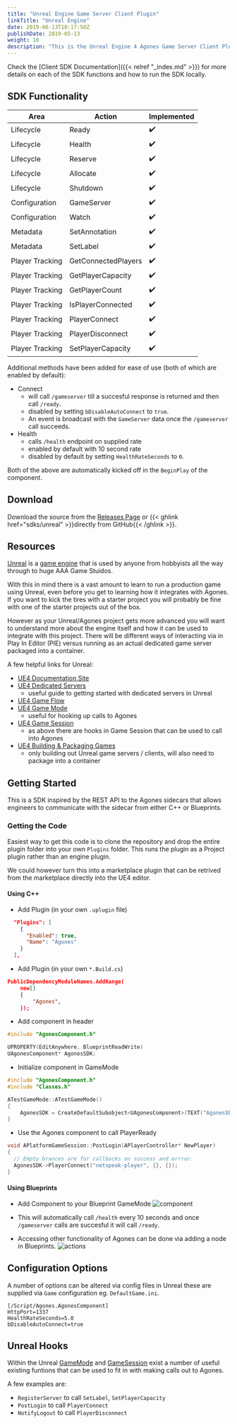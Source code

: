```yaml
---
title: "Unreal Engine Game Server Client Plugin"
linkTitle: "Unreal Engine"
date: 2019-06-13T10:17:50Z
publishDate: 2019-05-13
weight: 10
description: "This is the Unreal Engine 4 Agones Game Server Client Plugin. "
---
```


Check the [Client SDK Documentation]({{< relref "_index.md" >}}) for more details on each of the SDK functions and how to run the SDK locally.

## SDK Functionality

| Area                 | Action                   | Implemented                   |
|----------------------|--------------------------|-------------------------------|
| Lifecycle            | Ready                    | ✔️                            |
| Lifecycle            | Health                   | ✔️                            |
| Lifecycle            | Reserve                  | ✔️                            |
| Lifecycle            | Allocate                 | ✔️                            |
| Lifecycle            | Shutdown                 | ✔️                            |
| Configuration        | GameServer               | ✔️                            |
| Configuration        | Watch                    | ✔️                            |
| Metadata             | SetAnnotation            | ✔️                            |
| Metadata             | SetLabel                 | ✔️                            |
| Player Tracking      | GetConnectedPlayers      | ✔️                            |
| Player Tracking      | GetPlayerCapacity        | ✔️                            |
| Player Tracking      | GetPlayerCount           | ✔️                            |
| Player Tracking      | IsPlayerConnected        | ✔️                            |
| Player Tracking      | PlayerConnect            | ✔️                            |
| Player Tracking      | PlayerDisconnect         | ✔️                            |
| Player Tracking      | SetPlayerCapacity        | ✔️                            |

Additional methods have been added for ease of use (both of which are enabled by default):

- Connect
  - will call `/gameserver` till a succesful response is returned and then call `/ready`.
  - disabled by setting `bDisableAutoConnect` to `true`.
  - An event is broadcast with the `GameServer` data once the `/gameserver` call succeeds.
- Health
  - calls `/health` endpoint on supplied rate
  - enabled by default with 10 second rate
  - disabled by default by setting `HealthRateSeconds` to `0`.

Both of the above are automatically kicked off in the `BeginPlay` of the component.

## Download

Download the source from the [Releases Page](https://github.com/googleforgames/agones/releases)
or {{< ghlink href="sdks/unreal" >}}directly from GitHub{{< /ghlink >}}.

## Resources

[Unreal](https://www.unrealengine.com/) is a [game engine](https://en.wikipedia.org/wiki/Game_engine) that is used by anyone from hobbyists all the way through to huge AAA Game Stuidos.

With this in mind there is a vast amount to learn to run a production game using Unreal, even before you get to learning how it integrates with Agones. If you want to kick the tires with a starter project you will probably be fine with one of the starter projects out of the box.

However as your Unreal/Agones project gets more advanced you will want to understand more about the engine itself and how it can be used to integrate with this project. There will be different ways of interacting via in Play In Editor (PIE) versus running as an actual dedicated game server packaged into a container.

A few helpful links for Unreal:

- [UE4 Documentation Site](https://docs.unrealengine.com/en-US/index.html)
- [UE4 Dedicated Servers](https://docs.unrealengine.com/en-US/Gameplay/Networking/HowTo/DedicatedServers/index.html)
  - useful guide to getting started with dedicated servers in Unreal
- [UE4 Game Flow](https://docs.unrealengine.com/en-US/Gameplay/Framework/GameFlow/index.html)
- [UE4 Game Mode](https://docs.unrealengine.com/en-US/API/Runtime/Engine/GameFramework/AGameMode/index.html)
  - useful for hooking up calls to Agones
- [UE4 Game Session](https://docs.unrealengine.com/en-US/API/Runtime/Engine/GameFramework/AGameSession/index.html)
  - as above there are hooks in Game Session that can be used to call into Agones
- [UE4 Building & Packaging Games](https://docs.unrealengine.com/en-US/Engine/Deployment/BuildOperations/index.html)
  - only building out Unreal game servers / clients, will also need to package into a container

## Getting Started

This is a SDK inspired by the REST API to the Agones sidecars that allows engineers to communicate with the sidecar from either C++ or Blueprints.

### Getting the Code

Easiest way to get this code is to clone the repository and drop the entire plugin folder into your own `Plugins` folder. This runs the plugin as a Project plugin rather than an engine plugin.

We could however turn this into a marketplace plugin that can be retrived from the marketplace directly into the UE4 editor.

#### Using C++
- Add Plugin (in your own `.uplugin` file)
```json
  "Plugins": [
    {
      "Enabled": true,
      "Name": "Agones"
    }
  ],
```
- Add Plugin (in your own `*.Build.cs`)
```json
PublicDependencyModuleNames.AddRange(
    new[]
    {
        "Agones",
    });
```
- Add component in header
```c++
#include "AgonesComponent.h"

UPROPERTY(EditAnywhere, BlueprintReadWrite)
UAgonesComponent* AgonesSDK;
```
- Initialize component in GameMode
```c++
#include "AgonesComponent.h"
#include "Classes.h"

ATestGameMode::ATestGameMode()
{
	AgonesSDK = CreateDefaultSubobject<UAgonesComponent>(TEXT("AgonesSDK"));
}
```

- Use the Agones component to call PlayerReady
```c++
void APlatformGameSession::PostLogin(APlayerController* NewPlayer)
{
  // Empty brances are for callbacks on success and errror.
  AgonesSDK->PlayerConnect("netspeak-player", {}, {});
}
```

#### Using Blueprints
- Add Component to your Blueprint GameMode
![component](../../../../images/unreal_bp_component.png)
- This will automatically call `/health` every 10 seconds and once `/gameserver` calls are succesful it will call `/ready`.

- Accessing other functionality of Agones can be done via adding a node in Blueprints.
![actions](../../../../images/unreal_bp_actions.png)

## Configuration Options

A number of options can be altered via config files in Unreal these are supplied via `Game` configuration eg. `DefaultGame.ini`.

```
[/Script/Agones.AgonesComponent]
HttpPort=1337
HealthRateSeconds=5.0
bDisableAutoConnect=true
```

## Unreal Hooks

Within the Unreal [GameMode](https://docs.unrealengine.com/en-US/API/Runtime/Engine/GameFramework/AGameMode/index.html) and [GameSession](https://docs.unrealengine.com/en-US/API/Runtime/Engine/GameFramework/AGameSession/index.html) exist a number of useful existing
funtions that can be used to fit in with making calls out to Agones.

A few examples are:
- `RegisterServer` to call `SetLabel`, `SetPlayerCapacity`
- `PostLogin` to call `PlayerConnect`
- `NotifyLogout` to call `PlayerDisconnect`
